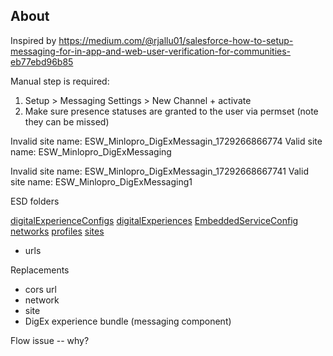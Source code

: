 ## About

Inspired by https://medium.com/@rjallu01/salesforce-how-to-setup-messaging-for-in-app-and-web-user-verification-for-communities-eb77ebd96b85

Manual step is required:

1. Setup > Messaging Settings > New Channel + activate
2. Make sure presence statuses are granted to the user via permset (note they can be missed)

Invalid site name: ESW_Minlopro_DigExMessagin_1729266866774
Valid site name: ESW_Minlopro_DigExMessaging

Invalid site name: ESW_Minlopro_DigExMessagin_17292668667741
Valid site name: ESW_Minlopro_DigExMessaging1

ESD folders

[digitalExperienceConfigs](..%2Fminlopro-default%2Fmain%2Fdefault%2FdigitalExperienceConfigs)
[digitalExperiences](..%2Fminlopro-default%2Fmain%2Fdefault%2FdigitalExperiences)
[EmbeddedServiceConfig](..%2Fminlopro-default%2Fmain%2Fdefault%2FEmbeddedServiceConfig)
[networks](..%2Fminlopro-default%2Fmain%2Fdefault%2Fnetworks)
[profiles](..%2Fminlopro-default%2Fmain%2Fdefault%2Fprofiles)
[sites](..%2Fminlopro-default%2Fmain%2Fdefault%2Fsites)

-   urls

Replacements

-   cors url
-   network
-   site
-   DigEx experience bundle (messaging component)

Flow issue -- why?

